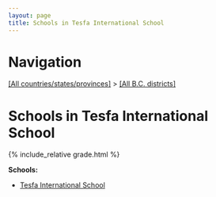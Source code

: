 ```yaml
---
layout: page
title: Schools in Tesfa International School
---
```

# Navigation

[[All countries/states/provinces]](../..) > [[All B.C. districts]](..)

# Schools in Tesfa International School

{% include_relative grade.html %}

**Schools:**

- [Tesfa International School](Tesfa_International_School.md)
